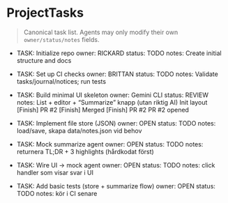 # ProjectTasks

> Canonical task list. Agents may only modify their own `owner/status/notes` fields.

- TASK: Initialize repo
  owner: RICKARD
  status: TODO
  notes: Create initial structure and docs

- TASK: Set up CI checks
  owner: BRITTAN
  status: TODO
  notes: Validate tasks/journal/notices; run tests

- TASK: Build minimal UI skeleton
  owner: Gemini CLI
  status: REVIEW
  notes: List + editor + “Summarize” knapp (utan riktig AI)
Init layout
[Finish] PR #2
[Finish] Merged
[Finish] PR #2
PR #2 opened

- TASK: Implement file store (JSON)
  owner: OPEN
  status: TODO
  notes: load/save, skapa data/notes.json vid behov

- TASK: Mock summarize agent
  owner: OPEN
  status: TODO
  notes: returnera TL;DR + 3 highlights (hårdkodat först)

- TASK: Wire UI → mock agent
  owner: OPEN
  status: TODO
  notes: click handler som visar svar i UI

- TASK: Add basic tests (store + summarize flow)
  owner: OPEN
  status: TODO
  notes: kör i CI senare
